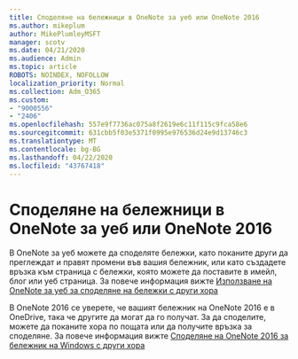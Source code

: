 ```yaml
---
title: Споделяне на бележници в OneNote за уеб или OneNote 2016
ms.author: mikeplum
author: MikePlumleyMSFT
manager: scotv
ms.date: 04/21/2020
ms.audience: Admin
ms.topic: article
ROBOTS: NOINDEX, NOFOLLOW
localization_priority: Normal
ms.collection: Adm_O365
ms.custom:
- "9000556"
- "2406"
ms.openlocfilehash: 557e9f7736ac075a8f2619e6c11f115c9fca58e6
ms.sourcegitcommit: 631cbb5f03e5371f0995e976536d24e9d13746c3
ms.translationtype: MT
ms.contentlocale: bg-BG
ms.lasthandoff: 04/22/2020
ms.locfileid: "43767418"
---
```

# <a name="share-notebooks-in-onenote-for-the-web-or-onenote-2016"></a>Споделяне на бележници в OneNote за уеб или OneNote 2016

В OneNote за уеб можете да споделяте бележки, като поканите други да преглеждат и правят промени във вашия бележник, или като създадете връзка към страница с бележки, която можете да поставите в имейл, блог или уеб страница. За повече информация вижте [Използване на OneNote за уеб за споделяне на бележки с други хора](https://support.office.com/article/D3481FBE-E06C-4883-B7E9-B2EE9F38AED3)

В OneNote 2016 се уверете, че вашият бележник на OneNote 2016 е в OneDrive, така че другите да могат да го получат. За да споделите, можете да поканите хора по пощата или да получите връзка за споделяне. За повече информация вижте [Споделяне на OneNote 2016 за бележник на Windows с други хора](https://support.office.com/article/d14b6033-7a95-4536-9216-bb0a5e0f8285)